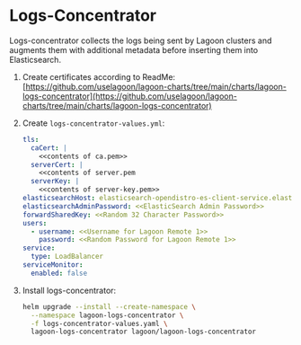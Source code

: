 # Logs-Concentrator

Logs-concentrator collects the logs being sent by Lagoon clusters and augments them with additional metadata before inserting them into Elasticsearch.

1. Create certificates according to ReadMe: [https://github.com/uselagoon/lagoon-charts/tree/main/charts/lagoon-logs-concentrator](https://github.com/uselagoon/lagoon-charts/tree/main/charts/lagoon-logs-concentrator)
2. Create `logs-concentrator-values.yml`:

    ```yaml title="logs-concentrator-values.yml"
    tls:
      caCert: |
        <<contents of ca.pem>>
      serverCert: |
        <<contents of server.pem
      serverKey: |
        <<contents of server-key.pem>>
    elasticsearchHost: elasticsearch-opendistro-es-client-service.elasticsearch.svc.cluster.local
    elasticsearchAdminPassword: <<ElasticSearch Admin Password>>
    forwardSharedKey: <<Random 32 Character Password>>
    users:
      - username: <<Username for Lagoon Remote 1>>
        password: <<Random Password for Lagoon Remote 1>>
    service:
      type: LoadBalancer
    serviceMonitor:
      enabled: false
    ```

3.  Install logs-concentrator:

    ```bash title="Install logs-concentrator"
    helm upgrade --install --create-namespace \
      --namespace lagoon-logs-concentrator \
      -f logs-concentrator-values.yaml \
      lagoon-logs-concentrator lagoon/lagoon-logs-concentrator
    ```
